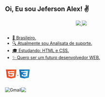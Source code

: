 ## Oi, Eu sou Jeferson Alex! ✌️
<div align="center">
  <a href="https://github.com/jeferson62">
  <img height="180em" src="https://github-readme-stats.vercel.app/api?username=jeferson62&show_icons=true&theme=dark&include_all_commits=true&count_private=true"/>
  <img height="130em" src="https://github-readme-stats.vercel.app/api/top-langs/?username=jeferson62&layout=compact&langs_count=7&theme=dark"/>
</div>

##

- 🏡 Brasileiro.
- 🔍 Atualmente sou Analisata de suporte.
- 🎓 Estudando: HTML e CSS.
- ✨ Quero ser um futuro desenvolvedor WEB.
##

<img align="center" alt="jeferson62-HTML" height="30" width="40" src="https://raw.githubusercontent.com/devicons/devicon/master/icons/html5/html5-original.svg">
<img align="center" alt="Jeferson62-CSS" height="30" width="40" src="https://raw.githubusercontent.com/devicons/devicon/master/icons/css3/css3-original.svg">

##

<div>
  <a href="https://www.linkedin.com/in/jeferson-alex-gomes-385142124/" target="_blank"><img src="https://img.shields.io/badge/LinkedIn-0077B5?style=for-the-badge&logo=linkedin&logoColor=white" target="_blank"></a>

 <a href="Jefersonalex62@gmail.com">
 <img  align="left" alt="Gmail" src="https://img.shields.io/badge/-jefersonalex62@gmail.com-ea4335?style=flat-square&logo=Gmail&logoColor=white" /> 

</div>

##
